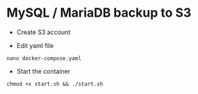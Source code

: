 # MySQL / MariaDB backup to S3

- Create S3 account

- Edit yaml file

```shell
nano docker-compose.yaml
```

- Start the container

```shell
chmod +x start.sh && ./start.sh
```
